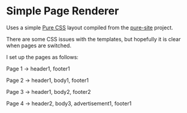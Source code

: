 Simple Page Renderer
====================

Uses a simple [Pure CSS][pure] layout compiled from the [pure-site][] project.

There are some CSS issues with the templates, but hopefully it is clear when pages are switched.

I set up the pages as follows:

Page 1 -> header1, footer1

Page 2 -> header1, body1, footer1

Page 3 -> header1, body2, footer2

Page 4 -> header2, body3, advertisement1, footer1

[pure]: http://purecss.io/
[pure-site]: https://github.com/yui/pure-site

